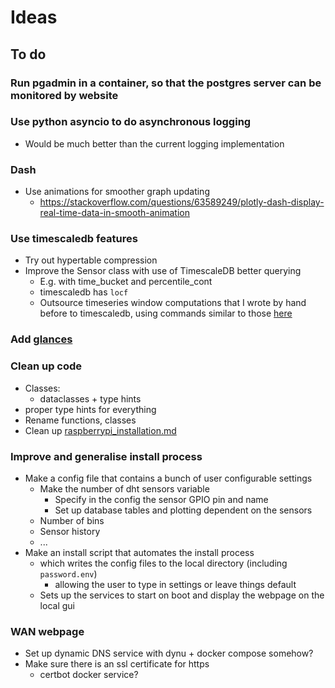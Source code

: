 # Ideas

## To do

### Run pgadmin in a container, so that the postgres server can be monitored by website
  
### Use python asyncio to do asynchronous logging

- Would be much better than the current logging implementation

### Dash

- Use animations for smoother graph updating
  - <https://stackoverflow.com/questions/63589249/plotly-dash-display-real-time-data-in-smooth-animation>

### Use timescaledb features

- Try out hypertable compression
- Improve the Sensor class with use of TimescaleDB better querying
  - E.g. with time_bucket and percentile_cont
  - timescaledb has ```locf```
  - Outsource timeseries window computations that I wrote by hand before to timescaledb, using commands similar to those [here](https://corpglory.com/s/timescaledb-grafana-plotly-time-series-analysis/)

### Add [glances](https://hub.docker.com/r/nicolargo/glances)

### Clean up code

- Classes:
  - dataclasses + type hints
- proper type hints for everything
- Rename functions, classes
- Clean up [raspberrypi_installation.md](raspberrypi_installation.md)

### Improve and generalise install process

- Make a config file that contains a bunch of user configurable settings
  - Make the number of dht sensors variable
    - Specify in the config the sensor GPIO pin and name
    - Set up database tables and plotting dependent on the sensors
  - Number of bins
  - Sensor history
  - ...
- Make an install script that automates the install process
  - which writes the config files to the local directory (including ```password.env```)
    - allowing the user to type in settings or leave things default
  - Sets up the services to start on boot and display the webpage on the local gui

### WAN webpage

- Set up dynamic DNS service with dynu + docker compose somehow?
- Make sure there is an ssl certificate for https
  - certbot docker service?
